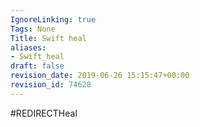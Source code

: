 ```yaml
---
IgnoreLinking: true
Tags: None
Title: Swift heal
aliases:
- Swift_heal
draft: false
revision_date: 2019-06-26 15:15:47+00:00
revision_id: 74628
---
```


#REDIRECTHeal